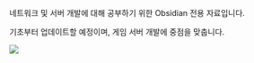 네트워크 및 서버 개발에 대해 공부하기 위한 Obsidian 전용 자료입니다.

기초부터 업데이트할 예정이며, 게임 서버 개발에 중점을 맞춥니다.


![](Pasted%20image%2020240408115114.png)